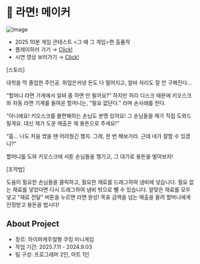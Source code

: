# 🍜 라면! 메이커

![Image](https://github.com/user-attachments/assets/bdcf30e7-8a11-416f-97a4-ee362aea47cb)

- 2025 10분 게임 콘테스트 <그 때 그 게임>편 출품작
- 플레이하러 가기 → [Click!](https://www.game-ping.kr/games/ramyeonmaker)
- 시연 영상 보러가기 → [Click!](https://youtu.be/yh-WjxjZ4H8)

[스토리]

대학을 막 졸업한 주인공.
취업은커녕 돈도 다 떨어지고, 알바 자리도 잘 안 구해진다…

“할머니 라면 가게에서 알바 좀 하면 안 될까요?”
하지만 허리 디스크 때문에 키오스크와 자동 라면 기계를 들여온 할머니는,
“필요 없단다.” 라며 손사래를 친다.

“아니에요! 키오스크를 불편해하는 손님도 분명 있어요!
그 손님들을 제가 직접 도와드릴게요. 대신 제가 도운 매출은 제 용돈으로 주세요!”

“흠… 나도 처음 썼을 땐 어려웠긴 했지. 그래, 한 번 해보거라.
근데 네가 잘할 수 있겠니?”

할머니를 도와 키오스크에 서툰 손님들을 챙기고, 그 대가로 용돈을 벌어보자!


[조작법]

도움이 필요한 손님들을 클릭하고, 필요한 재료를 드래그하여 냄비에 넣습니다.
필요 없는 재료를 넣었다면 다시 드래그하여 냄비 밖으로 뺄 수 있습니다.
알맞은 재료를 모두 넣고 "재료 전달" 버튼을 누르면 라면 완성!
목표 금액을 넘는 매출을 올려 할머니에게 인정받고 용돈을 법시다!

## About Project
- 장르: 하이퍼캐주얼형 쿠킹 미니게임 </br>
- 작업 기간: 2025.7.11 - 2024.9.03 </br>
- 팀 구성: 프로그래머 2인, 아트 1인</br>
